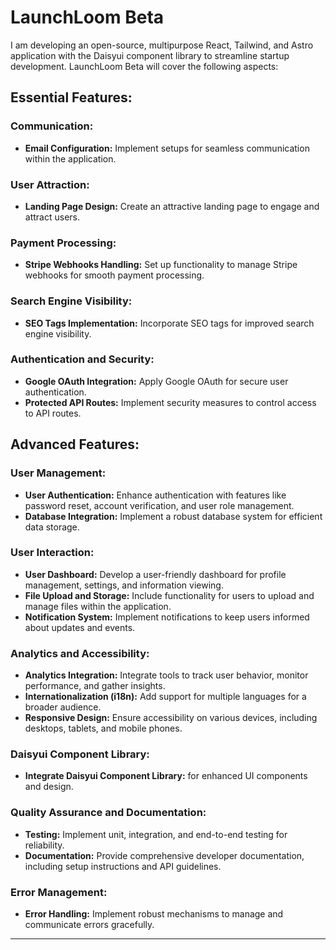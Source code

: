 # LaunchLoom Beta

I am developing an open-source, multipurpose React, Tailwind, and Astro application with the Daisyui component library to streamline startup development. LaunchLoom Beta will cover the following aspects:

## Essential Features:

### Communication:

- **Email Configuration:** Implement setups for seamless communication within the application.

### User Attraction:

- **Landing Page Design:** Create an attractive landing page to engage and attract users.

### Payment Processing:

- **Stripe Webhooks Handling:** Set up functionality to manage Stripe webhooks for smooth payment processing.

### Search Engine Visibility:

- **SEO Tags Implementation:** Incorporate SEO tags for improved search engine visibility.

### Authentication and Security:

- **Google OAuth Integration:** Apply Google OAuth for secure user authentication.
- **Protected API Routes:** Implement security measures to control access to API routes.

## Advanced Features:

### User Management:

- **User Authentication:** Enhance authentication with features like password reset, account verification, and user role management.
- **Database Integration:** Implement a robust database system for efficient data storage.

### User Interaction:

- **User Dashboard:** Develop a user-friendly dashboard for profile management, settings, and information viewing.
- **File Upload and Storage:** Include functionality for users to upload and manage files within the application.
- **Notification System:** Implement notifications to keep users informed about updates and events.

### Analytics and Accessibility:

- **Analytics Integration:** Integrate tools to track user behavior, monitor performance, and gather insights.
- **Internationalization (i18n):** Add support for multiple languages for a broader audience.
- **Responsive Design:** Ensure accessibility on various devices, including desktops, tablets, and mobile phones.

### Daisyui Component Library:

- **Integrate Daisyui Component Library:** for enhanced UI components and design.

### Quality Assurance and Documentation:

- **Testing:** Implement unit, integration, and end-to-end testing for reliability.
- **Documentation:** Provide comprehensive developer documentation, including setup instructions and API guidelines.

### Error Management:

- **Error Handling:** Implement robust mechanisms to manage and communicate errors gracefully.

---
